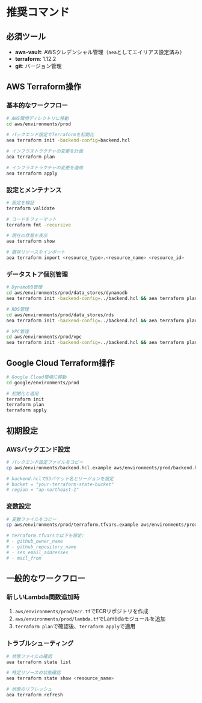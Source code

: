# 推奨コマンド

## 必須ツール
- **aws-vault**: AWSクレデンシャル管理（`aea`としてエイリアス設定済み）
- **terraform**: 1.12.2
- **git**: バージョン管理

## AWS Terraform操作

### 基本的なワークフロー
```bash
# AWS環境ディレクトリに移動
cd aws/environments/prod

# バックエンド設定でTerraformを初期化
aea terraform init -backend-config=backend.hcl

# インフラストラクチャの変更を計画
aea terraform plan

# インフラストラクチャの変更を適用
aea terraform apply
```

### 設定とメンテナンス
```bash
# 設定を検証
terraform validate

# コードをフォーマット
terraform fmt -recursive

# 現在の状態を表示
aea terraform show

# 既存リソースをインポート
aea terraform import <resource_type>.<resource_name> <resource_id>
```

### データストア個別管理
```bash
# DynamoDB管理
cd aws/environments/prod/data_stores/dynamodb
aea terraform init -backend-config=../backend.hcl && aea terraform plan && aea terraform apply

# RDS管理
cd aws/environments/prod/data_stores/rds
aea terraform init -backend-config=../backend.hcl && aea terraform plan && aea terraform apply

# VPC管理
cd aws/environments/prod/vpc
aea terraform init -backend-config=../backend.hcl && aea terraform plan && aea terraform apply
```

## Google Cloud Terraform操作

```bash
# Google Cloud環境に移動
cd google/environments/prod

# 初期化と適用
terraform init
terraform plan
terraform apply
```

## 初期設定

### AWSバックエンド設定
```bash
# バックエンド設定ファイルをコピー
cp aws/environments/backend.hcl.example aws/environments/prod/backend.hcl

# backend.hclでS3バケット名とリージョンを設定
# bucket = "your-terraform-state-bucket"
# region = "ap-northeast-1"
```

### 変数設定
```bash
# 変数ファイルをコピー
cp aws/environments/prod/terraform.tfvars.example aws/environments/prod/terraform.tfvars

# terraform.tfvarsで以下を設定:
# - github_owner_name
# - github_repository_name  
# - ses_email_addresses
# - mail_from
```

## 一般的なワークフロー

### 新しいLambda関数追加時
1. `aws/environments/prod/ecr.tf`でECRリポジトリを作成
2. `aws/environments/prod/lambda.tf`でLambdaモジュールを追加
3. `terraform plan`で確認後、`terraform apply`で適用

### トラブルシューティング
```bash
# 状態ファイルの確認
aea terraform state list

# 特定リソースの状態確認
aea terraform state show <resource_name>

# 状態のリフレッシュ
aea terraform refresh
```